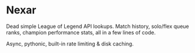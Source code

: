 # Nexar

Dead simple League of Legend API lookups. Match history, solo/flex queue ranks, champion performance stats, all in a few lines of code.

Async, pythonic, built-in rate limiting & disk caching.
